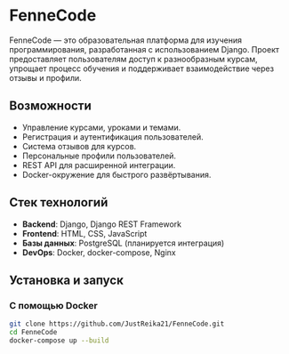 # FenneCode

FenneCode — это образовательная платформа для изучения программирования, разработанная с использованием Django. Проект предоставляет пользователям доступ к разнообразным курсам, упрощает процесс обучения и поддерживает взаимодействие через отзывы и профили.

## Возможности

- Управление курсами, уроками и темами.
- Регистрация и аутентификация пользователей.
- Система отзывов для курсов.
- Персональные профили пользователей.
- REST API для расширенной интеграции.
- Docker-окружение для быстрого развёртывания.

## Стек технологий

- **Backend**: Django, Django REST Framework
- **Frontend**: HTML, CSS, JavaScript
- **Базы данных**: PostgreSQL (планируется интеграция)
- **DevOps**: Docker, docker-compose, Nginx

## Установка и запуск

### С помощью Docker

```bash
git clone https://github.com/JustReika21/FenneCode.git
cd FenneCode
docker-compose up --build
